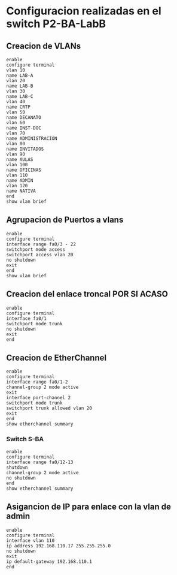 # Configuracion realizadas en el switch P2-BA-LabB
## Creacion de VLANs
```
enable
configure terminal
vlan 10
name LAB-A
vlan 20
name LAB-B
vlan 30
name LAB-C
vlan 40
name CRTP
vlan 50
name DECANATO
vlan 60
name INST-DOC
vlan 70
name ADMINISTRACION
vlan 80
name INVITADOS
vlan 90
name AULAS
vlan 100
name OFICINAS
vlan 110
name ADMIN
vlan 120
name NATIVA
end
show vlan brief
```
## Agrupacion de Puertos a vlans

```
enable
configure terminal
interface range fa0/3 - 22
switchport mode access
switchport access vlan 20
no shutdown
exit
end
show vlan brief
```
## Creacion del enlace troncal POR SI ACASO

```
enable
configure terminal
interface fa0/1
switchport mode trunk
no shutdown
exit
end
```
## Creacion de EtherChannel

```
enable
configure terminal
interface range fa0/1-2
channel-group 2 mode active
exit
interface port-channel 2
switchport mode trunk
switchport trunk allowed vlan 20
exit
end
show etherchannel summary
```
### Switch S-BA
```
enable 
configure terminal
interface range fa0/12-13
shutdown
channel-group 2 mode active
no shutdown
end
show etherchannel summary
```
## Asigancion de IP para enlace con la vlan de admin

```
enable
configure terminal
interface vlan 110
ip address 192.168.110.17 255.255.255.0
no shutdown
exit
ip default-gateway 192.168.110.1
end
```